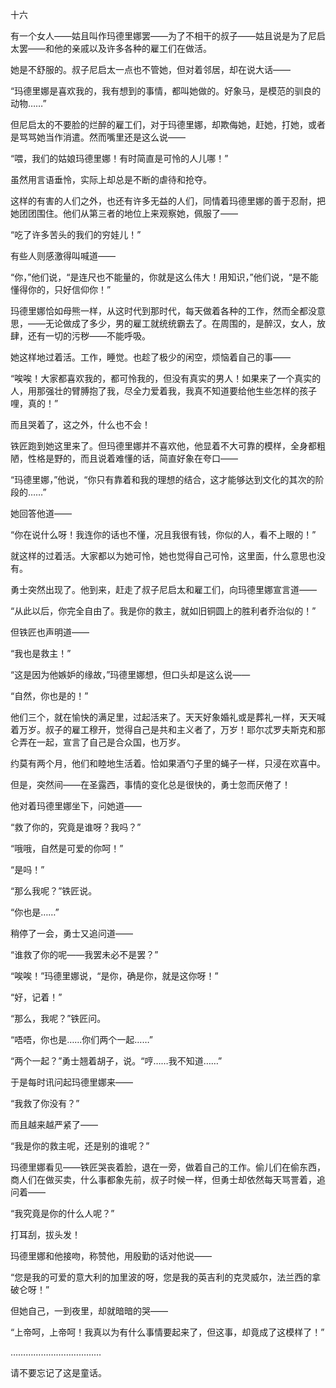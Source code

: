 十六

  

有一个女人——姑且叫作玛德里娜罢——为了不相干的叔子——姑且说是为了尼启太罢——和他的亲戚以及许多各种的雇工们在做活。

她是不舒服的。叔子尼启太一点也不管她，但对着邻居，却在说大话——

“玛德里娜是喜欢我的，我有想到的事情，都叫她做的。好象马，是模范的驯良的动物……”

但尼启太的不要脸的烂醉的雇工们，对于玛德里娜，却欺侮她，赶她，打她，或者是骂骂她当作消遣。然而嘴里还是这么说——

“喂，我们的姑娘玛德里娜！有时简直是可怜的人儿哪！”

虽然用言语垂怜，实际上却总是不断的虐待和抢夺。

这样的有害的人们之外，也还有许多无益的人们，同情着玛德里娜的善于忍耐，把她团团围住。他们从第三者的地位上来观察她，佩服了——

“吃了许多苦头的我们的穷娃儿！”

有些人则感激得叫喊道——

“你，”他们说，“是连尺也不能量的，你就是这么伟大！用知识，”他们说，“是不能懂得你的，只好信仰你！”

玛德里娜恰如母熊一样，从这时代到那时代，每天做着各种的工作，然而全都没意思，——无论做成了多少，男的雇工就统统霸去了。在周围的，是醉汉，女人，放肆，还有一切的污秽——不能呼吸。

她这样地过着活。工作，睡觉。也趁了极少的闲空，烦恼着自己的事——

“唉唉！大家都喜欢我的，都可怜我的，但没有真实的男人！如果来了一个真实的人，用那强壮的臂膊抱了我，尽全力爱着我，我真不知道要给他生些怎样的孩子哩，真的！”

而且哭着了，这之外，什么也不会！

铁匠跑到她这里来了。但玛德里娜并不喜欢他，他显着不大可靠的模样，全身都粗陋，性格是野的，而且说着难懂的话，简直好象在夸口——

“玛德里娜，”他说，“你只有靠着和我的理想的结合，这才能够达到文化的其次的阶段的……”

她回答他道——

“你在说什么呀！我连你的话也不懂，况且我很有钱，你似的人，看不上眼的！”

就这样的过着活。大家都以为她可怜，她也觉得自己可怜，这里面，什么意思也没有。

勇士突然出现了。他到来，赶走了叔子尼启太和雇工们，向玛德里娜宣言道——

“从此以后，你完全自由了。我是你的救主，就如旧铜圆上的胜利者乔治似的！”

但铁匠也声明道——

“我也是救主！”

“这是因为他嫉妒的缘故，”玛德里娜想，但口头却是这么说——

“自然，你也是的！”

他们三个，就在愉快的满足里，过起活来了。天天好象婚礼或是葬礼一样，天天喊着万岁。叔子的雇工穆开，觉得自己是共和主义者了，万岁！耶尔忒罗夫斯克和那仑弄在一起，宣言了自己是合众国，也万岁。

约莫有两个月，他们和睦地生活着。恰如果酒勺子里的蝇子一样，只浸在欢喜中。

但是，突然间——在圣露西，事情的变化总是很快的，勇士忽而厌倦了！

他对着玛德里娜坐下，问她道——

“救了你的，究竟是谁呀？我吗？”

“哦哦，自然是可爱的你呵！”

“是吗！”

“那么我呢？”铁匠说。

“你也是……”

稍停了一会，勇士又追问道——

“谁救了你的呢——我罢未必不是罢？”

“唉唉！”玛德里娜说，“是你，确是你，就是这你呀！”

“好，记着！”

“那么，我呢？”铁匠问。

“唔唔，你也是……你们两个一起……”

“两个一起？”勇士翘着胡子，说。“哼……我不知道……”

于是每时讯问起玛德里娜来——

“我救了你没有？”

而且越来越严紧了——

“我是你的救主呢，还是别的谁呢？”

玛德里娜看见——铁匠哭丧着脸，退在一旁，做着自己的工作。偷儿们在偷东西，商人们在做买卖，什么事都象先前，叔子时候一样，但勇士却依然每天骂詈着，追问着——

“我究竟是你的什么人呢？”

打耳刮，拔头发！

玛德里娜和他接吻，称赞他，用殷勤的话对他说——

“您是我的可爱的意大利的加里波的呀，您是我的英吉利的克灵威尔，法兰西的拿破仑呀！”

但她自己，一到夜里，却就暗暗的哭——

“上帝呵，上帝呵！我真以为有什么事情要起来了，但这事，却竟成了这模样了！”

………………………………

请不要忘记了这是童话。